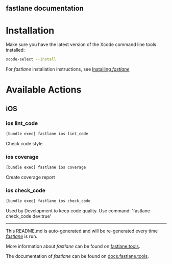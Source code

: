 fastlane documentation
----

# Installation

Make sure you have the latest version of the Xcode command line tools installed:

```sh
xcode-select --install
```

For _fastlane_ installation instructions, see [Installing _fastlane_](https://docs.fastlane.tools/#installing-fastlane)

# Available Actions

## iOS

### ios lint_code

```sh
[bundle exec] fastlane ios lint_code
```

Check code style

### ios coverage

```sh
[bundle exec] fastlane ios coverage
```

Create coverage report

### ios check_code

```sh
[bundle exec] fastlane ios check_code
```

Used by Development to keep code quality. Use command: 'fastlane check_code dev:true'

----

This README.md is auto-generated and will be re-generated every time [_fastlane_](https://fastlane.tools) is run.

More information about _fastlane_ can be found on [fastlane.tools](https://fastlane.tools).

The documentation of _fastlane_ can be found on [docs.fastlane.tools](https://docs.fastlane.tools).
